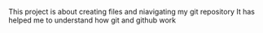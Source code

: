 This project is about creating files and niavigating my git repository 
It has helped me to understand how git and github work
